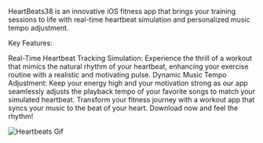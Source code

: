 HeartBeats38 is an innovative iOS fitness app that brings your training sessions to life with real-time heartbeat simulation and personalized music tempo adjustment.

Key Features:

Real-Time Heartbeat Tracking Simulation: Experience the thrill of a workout that mimics the natural rhythm of your heartbeat, enhancing your exercise routine with a realistic and motivating pulse.
Dynamic Music Tempo Adjustment: Keep your energy high and your motivation strong as our app seamlessly adjusts the playback tempo of your favorite songs to match your simulated heartbeat.
Transform your fitness journey with a workout app that syncs your music to the beat of your heart. Download now and feel the rhythm!

![Heartbeats Gif](https://github.com/richiekrich/HeartBeatss38/assets/117860505/692a9d85-f85b-420d-8c8d-3a7470f6b8e9)
